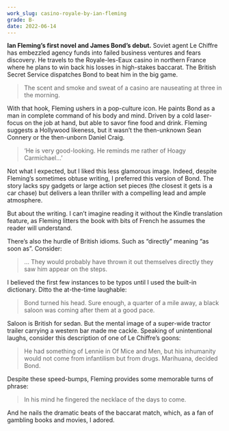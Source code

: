 ```yaml
---
work_slug: casino-royale-by-ian-fleming
grade: B-
date: 2022-06-14
---
```


**Ian Fleming’s first novel and James Bond’s debut.** Soviet agent Le Chiffre has embezzled agency funds into failed business ventures and fears discovery. He travels to the Royale-les-Eaux casino in northern France where he plans to win back his losses in high-stakes baccarat. The British Secret Service dispatches Bond to beat him in the big game.

<!-- end -->

> The scent and smoke and sweat of a casino are nauseating at three in the morning.

With that hook, Fleming ushers in a pop-culture icon. He paints Bond as a man in complete command of his body and mind. Driven by a cold laser-focus on the job at hand, but able to savor fine food and drink. Fleming suggests a Hollywood likeness, but it wasn’t the then-unknown Sean Connery or the then-unborn Daniel Craig.

> ‘He is very good-looking. He reminds me rather of Hoagy Carmichael...’

Not what I expected, but I liked this less glamorous image. Indeed, despite Fleming’s sometimes obtuse writing, I preferred this version of Bond. The story lacks spy gadgets or large action set pieces (the closest it gets is a car chase) but delivers a lean thriller with a compelling lead and ample atmosphere.

But about the writing. I can’t imagine reading it without the Kindle translation feature, as Fleming litters the book with bits of French he assumes the reader will understand.

There’s also the hurdle of British idioms. Such as “directly” meaning “as soon as”. Consider:

> ... They would probably have thrown it out themselves directly they saw him appear on the steps.

I believed the first few instances to be typos until I used the built-in dictionary. Ditto the at-the-time laughable:

> Bond turned his head. Sure enough, a quarter of a mile away, a black saloon was coming after them at a good pace.

Saloon is British for sedan. But the mental image of a super-wide tractor trailer carrying a western bar made me cackle. Speaking of unintentional laughs, consider this description of one of Le Chiffre’s goons:

> He had something of Lennie in Of Mice and Men, but his inhumanity would not come from infantilism but from drugs. Marihuana, decided Bond.

Despite these speed-bumps, Fleming provides some memorable turns of phrase:

> In his mind he fingered the necklace of the days to come.

And he nails the dramatic beats of the baccarat match, which, as a fan of gambling books and movies, I adored.
